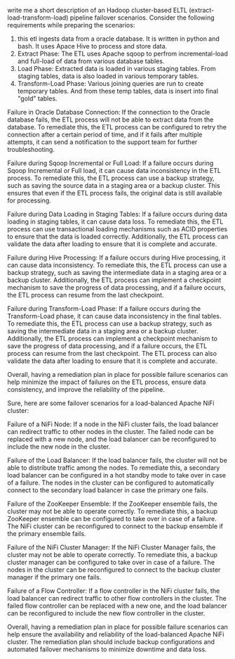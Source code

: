 write me a  short description of an Hadoop cluster-based ELTL (extract-load-transform-load) pipeline failover scenarios. Consider the following requirements while preparing the scenarios:
1.  this etl ingests data from a oracle database. It is written in python and bash. It uses Apace Hive to process and store data. 
2. Extract Phase: The ETL uses Apache sqoop to perfrom incremental-load and full-load of data from various database tables. 
3. Load Phase: Extracted data is loaded in various staging tables. From staging tables, data is also loaded in various temporary tables.
4. Transform-Load Phase: Various joining queries are run to create temporary tables. And from these temp tables, data is insert into final "gold" tables.

Failure in Oracle Database Connection:
If the connection to the Oracle database fails, the ETL process will not be able to extract data from the database. To remediate this, the ETL process can be configured to retry the connection after a certain period of time, and if it fails after multiple attempts, it can send a notification to the support team for further troubleshooting.

Failure during Sqoop Incremental or Full Load:
If a failure occurs during Sqoop Incremental or Full load, it can cause data inconsistency in the ETL process. To remediate this, the ETL process can use a backup strategy, such as saving the source data in a staging area or a backup cluster. This ensures that even if the ETL process fails, the original data is still available for processing.

Failure during Data Loading in Staging Tables:
If a failure occurs during data loading in staging tables, it can cause data loss. To remediate this, the ETL process can use transactional loading mechanisms such as ACID properties to ensure that the data is loaded correctly. Additionally, the ETL process can validate the data after loading to ensure that it is complete and accurate.

Failure during Hive Processing:
If a failure occurs during Hive processing, it can cause data inconsistency. To remediate this, the ETL process can use a backup strategy, such as saving the intermediate data in a staging area or a backup cluster. Additionally, the ETL process can implement a checkpoint mechanism to save the progress of data processing, and if a failure occurs, the ETL process can resume from the last checkpoint.

Failure during Transform-Load Phase:
If a failure occurs during the Transform-Load phase, it can cause data inconsistency in the final tables. To remediate this, the ETL process can use a backup strategy, such as saving the intermediate data in a staging area or a backup cluster. Additionally, the ETL process can implement a checkpoint mechanism to save the progress of data processing, and if a failure occurs, the ETL process can resume from the last checkpoint. The ETL process can also validate the data after loading to ensure that it is complete and accurate.

Overall, having a remediation plan in place for possible failure scenarios can help minimize the impact of failures on the ETL process, ensure data consistency, and improve the reliability of the pipeline.


Sure, here are some failover scenarios for a load-balanced Apache NiFi cluster:

Failure of a NiFi Node:
If a node in the NiFi cluster fails, the load balancer can redirect traffic to other nodes in the cluster. The failed node can be replaced with a new node, and the load balancer can be reconfigured to include the new node in the cluster.

Failure of the Load Balancer:
If the load balancer fails, the cluster will not be able to distribute traffic among the nodes. To remediate this, a secondary load balancer can be configured in a hot standby mode to take over in case of a failure. The nodes in the cluster can be configured to automatically connect to the secondary load balancer in case the primary one fails.

Failure of the ZooKeeper Ensemble:
If the ZooKeeper ensemble fails, the cluster may not be able to operate correctly. To remediate this, a backup ZooKeeper ensemble can be configured to take over in case of a failure. The NiFi cluster can be reconfigured to connect to the backup ensemble if the primary ensemble fails.

Failure of the NiFi Cluster Manager:
If the NiFi Cluster Manager fails, the cluster may not be able to operate correctly. To remediate this, a backup cluster manager can be configured to take over in case of a failure. The nodes in the cluster can be reconfigured to connect to the backup cluster manager if the primary one fails.

Failure of a Flow Controller:
If a flow controller in the NiFi cluster fails, the load balancer can redirect traffic to other flow controllers in the cluster. The failed flow controller can be replaced with a new one, and the load balancer can be reconfigured to include the new flow controller in the cluster.

Overall, having a remediation plan in place for possible failure scenarios can help ensure the availability and reliability of the load-balanced Apache NiFi cluster. The remediation plan should include backup configurations and automated failover mechanisms to minimize downtime and data loss.











